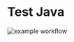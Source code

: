 # Test Java

![example workflow](https://github.com/KodaiD/test-java/actions/workflows/gradle.yml/badge.svg)
